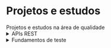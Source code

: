 <h1>Projetos e estudos</h1>
  Projetos e estudos na área de qualidade 
  
  <details>
   
  <summary>
    <a>APIs REST</a>
  </summary>

  <a name="APIs REST"></a>
  
  - [Conceitos de APIs REST](https://github.com/andressabessa/Introdu--o-a-APIs-REST)
</details>
<details>
  <summary>
    <a>Fundamentos de teste</a>
  </summary>

  <a name="Fundamentos de teste"></a>
  
  - [Níveis de teste](https://github.com/andressabessa/niveis_de_teste)
</details>

